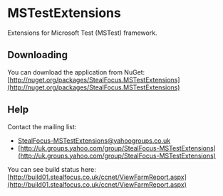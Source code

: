 MSTestExtensions
================
Extensions for Microsoft Test (MSTest) framework.

Downloading
-----------
You can download the application from NuGet: [http://nuget.org/packages/StealFocus.MSTestExtensions](http://nuget.org/packages/StealFocus.MSTestExtensions)

Help
----
Contact the mailing list:
- <StealFocus-MSTestExtensions@yahoogroups.co.uk>
- [http://uk.groups.yahoo.com/group/StealFocus-MSTestExtensions](http://uk.groups.yahoo.com/group/StealFocus-MSTestExtensions)

You can see build status here: [http://build01.stealfocus.co.uk/ccnet/ViewFarmReport.aspx](http://build01.stealfocus.co.uk/ccnet/ViewFarmReport.aspx)
